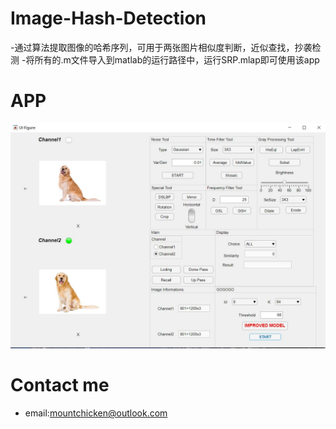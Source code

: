 # Image-Hash-Detection
-通过算法提取图像的哈希序列，可用于两张图片相似度判断，近似查找，抄袭检测
-将所有的.m文件导入到matlab的运行路径中，运行SRP.mlap即可使用该app

# APP
![image](https://github.com/Mountchicken/Image-Hash-Detection/blob/main/%E6%8D%95%E8%8E%B73.JPG)

# Contact me
- email:mountchicken@outlook.com


